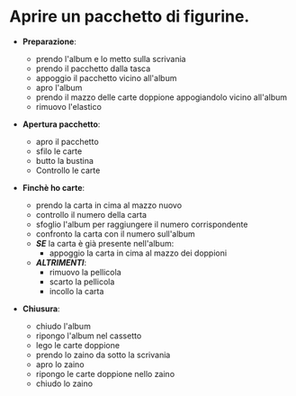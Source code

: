 # Aprire un pacchetto di figurine.

- **Preparazione**:
    - prendo l'album e lo metto sulla scrivania
    - prendo il pacchetto dalla tasca
    - appoggio il pacchetto vicino all'album
    - apro l'album
    - prendo il mazzo delle carte doppione appogiandolo vicino all'album
    - rimuovo l'elastico 
   
- **Apertura pacchetto**:
    - apro il pacchetto 
    - sfilo le carte
    - butto la bustina
    - Controllo le carte

- **Finchè ho carte**:
    - prendo la carta in cima al mazzo nuovo 
    - controllo il numero della carta
    - sfoglio l'album per raggiungere il numero corrispondente
    - confronto la carta con il numero sull'album
    - ***SE*** la carta è già presente nell'album:
        - appoggio la carta in cima al mazzo dei doppioni
    - ***ALTRIMENTI***:
        - rimuovo la pellicola
        - scarto la pellicola
        - incollo la carta

- **Chiusura**:
    - chiudo l'album
    - ripongo l'album nel cassetto
    - lego le carte doppione 
    - prendo lo zaino da sotto la scrivania
    - apro lo zaino
    - ripongo le carte doppione nello zaino
    - chiudo lo zaino